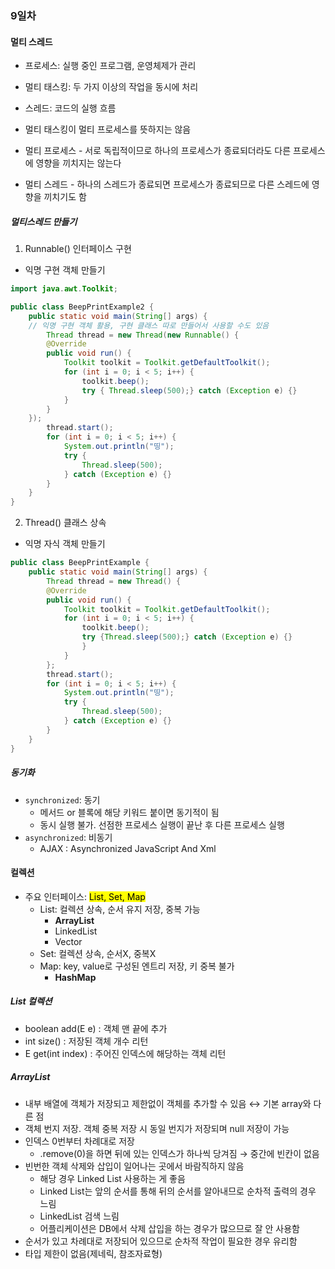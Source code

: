 ### 9일차

#### 멀티 스레드
- 프로세스: 실행 중인 프로그램, 운영체제가 관리
- 멀티 태스킹: 두 가지 이상의 작업을 동시에 처리
- 스레드: 코드의 실행 흐름

- 멀티 태스킹이 멀티 프로세스를 뜻하지는 않음
- 멀티 프로세스 - 서로 독립적이므로 하나의 프로세스가 종료되더라도 다른 프로세스에 영향을 끼치지는 않는다
- 멀티 스레드 - 하나의 스레드가 종료되면 프로세스가 종료되므로 다른 스레드에 영향을 끼치기도 함

##### 멀티스레드 만들기
1. Runnable() 인터페이스 구현
-  익명 구현 객체 만들기
```java
import java.awt.Toolkit;

public class BeepPrintExample2 {
	public static void main(String[] args) {
	// 익명 구현 객체 활용, 구현 클래스 따로 만들어서 사용할 수도 있음
		Thread thread = new Thread(new Runnable() {
		@Override
		public void run() {
			Toolkit toolkit = Toolkit.getDefaultToolkit();
			for (int i = 0; i < 5; i++) {
				toolkit.beep();
				try { Thread.sleep(500);} catch (Exception e) {}
			}
		}
	});
		thread.start();
		for (int i = 0; i < 5; i++) {
			System.out.println("띵");
			try {
				Thread.sleep(500);
			} catch (Exception e) {}
		}
	}
}
```

2. Thread() 클래스 상속
- 익명 자식 객체 만들기 
```java
public class BeepPrintExample {
	public static void main(String[] args) {
		Thread thread = new Thread() {
		@Override
		public void run() {
			Toolkit toolkit = Toolkit.getDefaultToolkit();
			for (int i = 0; i < 5; i++) {
				toolkit.beep();
				try {Thread.sleep(500);} catch (Exception e) {}
				}
			}
		};
		thread.start();
		for (int i = 0; i < 5; i++) {
			System.out.println("띵");
			try {
				Thread.sleep(500);
			} catch (Exception e) {}
		}
	}
}
```


##### 동기화
- `synchronized`: 동기
	- 메서드 or 블록에 해당 키워드 붙이면 동기적이 됨
	- 동시 실행 불가. 선점한 프로세스 실행이 끝난 후 다른 프로세스 실행
- `asynchronized`: 비동기
	- AJAX : Asynchronized JavaScript And Xml




#### 컬렉션
- 주요 인터페이스: <mark>List, Set, Map</mark>
	- List: 컬렉션 상속, 순서 유지 저장, 중복 가능
		- **ArrayList**
		- LinkedList
		- Vector
	- Set: 컬렉션 상속, 순서X, 중복X
	- Map: key, value로 구성된 엔트리 저장, 키 중복 불가
		- **HashMap**


##### List 컬렉션
- boolean add(E e) : 객체 맨 끝에 추가
- int size() : 저장된 객체 개수 리턴
- E get(int index) : 주어진 인덱스에 해당하는 객체 리턴

##### ArrayList
- 내부 배열에 객체가 저장되고 제한없이 객체를 추가할 수 있음 ↔ 기본 array와 다른 점
- 객체 번지 저장. 객체 중복 저장 시 동일 번지가 저장되며 null 저장이 가능
- 인덱스 0번부터 차례대로 저장
	- .remove(0)을 하면 뒤에 있는 인덱스가 하나씩 당겨짐 → 중간에 빈칸이 없음
- 빈번한 객체 삭제와 삽입이 일어나는 곳에서 바람직하지 않음
	- 해당 경우 Linked List 사용하는 게 좋음
	- Linked List는 앞의 순서를 통해 뒤의 순서를 알아내므로 순차적 출력의 경우 느림
	- LinkedList 검색 느림
	- 어플리케이션은 DB에서 삭제 삽입을 하는 경우가 많으므로 잘 안 사용함
- 순서가 있고 차례대로 저장되어 있으므로 순차적 작업이 필요한 경우 유리함
- 타입 제한이 없음(제네릭, 참조자료형)

